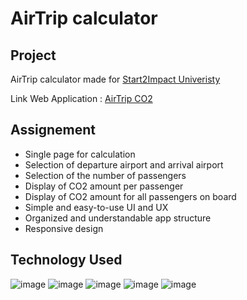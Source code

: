 # AirTrip calculator

## Project

AirTrip calculator made for [Start2Impact Univeristy](https://www.start2impact.it/)

Link Web Application : [AirTrip CO2](https://airtripcalculator.netlify.app )

## Assignement

- Single page for calculation
- Selection of departure airport and arrival airport
- Selection of the number of passengers
- Display of CO2 amount per passenger
- Display of CO2 amount for all passengers on board
- Simple and easy-to-use UI and UX
- Organized and understandable app structure
- Responsive design

  
## Technology Used

![image](https://github.com/user-attachments/assets/3353c360-992c-4363-8548-49a74be579f9) 
![image](https://github.com/user-attachments/assets/158ffdbf-f43b-4ef5-8af3-29dae73dbbea)
![image](https://github.com/user-attachments/assets/0b0ead95-6281-4633-b4a9-1208aef8a797)
![image](https://github.com/user-attachments/assets/4e7836cc-b0e5-4d7b-87f8-2e0e0f3ce844)
![image](https://github.com/user-attachments/assets/95db7598-3dbb-4eab-beb5-f6617d06b4f9)

